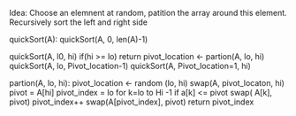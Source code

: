 Idea: Choose an elemnent at random, patition the array around this element. Recursively sort the left and right side

quickSort(A):
	quickSort(A, 0, len(A)-1)

quickSort(A, l0, hi)
	if(hi >=  lo) return 
	pivot_location <- partion(A, lo, hi)
	quickSort(A, lo, Pivot_location-1)
	quickSort(A, Pivot_location=1, hi)

partion(A, lo, hi):
	pivot_location <- random (lo, hi)
	swap(A, pivot_locaton, hi)
	pivot = A[hi]
	pivot_index = lo
	for k=lo to Hi -1
		if a[k] <= pivot
			swap( A[k], pivot)
			pivot_index++
	swap(A[pivot_index], pivot)
	return pivot_index
